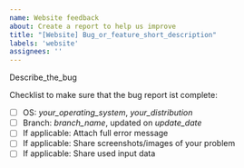 ```yaml
---
name: Website feedback
about: Create a report to help us improve
title: "[Website] Bug_or_feature_short_description"
labels: 'website'
assignees: ''
---
```


Describe_the_bug

Checklist to make sure that the bug report ist complete:
- [ ] OS: *your_operating_system*, *your_distribution*
- [ ] Branch: *branch_name*, updated on *update_date*
- [ ] If applicable: Attach full error message
- [ ] If applicable: Share screenshots/images of your problem
- [ ] If applicable: Share used input data
